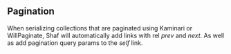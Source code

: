 ## Pagination
When serializing collections that are paginated using Kaminari or WillPaginate, Shaf will automatically add links with rel _prev_ and _next_.
As well as add pagination query params to the _self_ link.
